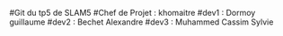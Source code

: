 #Git du tp5 de SLAM5
#Chef de Projet : khomaitre
#dev1 : Dormoy guillaume
#dev2 : Bechet Alexandre
#dev3 : Muhammed Cassim Sylvie
